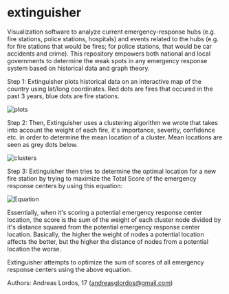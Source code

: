 # extinguisher

Visualization software to analyze current emergency-response hubs (e.g. fire stations, police stations, hospitals) and events related to the hubs (e.g. for fire stations that would be fires; for police stations, that would be car accidents and crime). This repository empowers both national and local governments to determine the weak spots in any emergency response system based on historical data and graph theory.

Step 1: Extinguisher plots historical data on an interactive map of the country using lat/long coordinates. Red dots are fires that occured in the past 3 years, blue dots are fire stations.

![plots](https://i.imgur.com/XVVZ9og.png)

Step 2: Then, Extinguisher uses a clustering algorithm we wrote that takes into account the weight of each fire, it's importance, severity, confidence etc. in order to determine the mean location of a cluster. Mean locations are seen as grey dots below.

![clusters](https://i.imgur.com/Pc3qefy.png)

Step 3: Extinguisher then tries to determine the optimal location for a new fire station by trying to maximize the Total Score of the emergency response centers by using this equation:

![Equation](https://i.imgur.com/Juuretv.gif)

Essentially, when it's scoring a potential emergency response center location, the score is the sum of the weight of each cluster node divided by it's distance squared from the potential emergency response center location. Basically, the higher the weight of nodes a potential location affects the better, but the higher the distance of nodes from a potential location the worse.

Extinguisher attempts to optimize the sum of scores of all emergency response centers using the above equation.

Authors: Andreas Lordos, 17 (andreasglordos@gmail.com)
